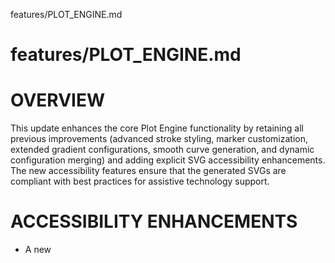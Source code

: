 features/PLOT_ENGINE.md
# features/PLOT_ENGINE.md
# OVERVIEW
This update enhances the core Plot Engine functionality by retaining all previous improvements (advanced stroke styling, marker customization, extended gradient configurations, smooth curve generation, and dynamic configuration merging) and adding explicit SVG accessibility enhancements. The new accessibility features ensure that the generated SVGs are compliant with best practices for assistive technology support.

# ACCESSIBILITY ENHANCEMENTS
- A new <title> element is injected as the first child of the SVG. The title element includes a unique identifier (generated using a timestamp or similar approach) and contains descriptive text provided via an optional parameter (e.g., svgTitle).
- Optionally, a <desc> element can be added when a descriptive text parameter (e.g., svgDesc) is provided. This description aids screen readers further.
- The SVG element is updated to include an aria-labelledby attribute that references the IDs of the <title> (and <desc> if available), ensuring that screen readers can correctly announce the purpose and content of the plot.
- These accessibility improvements are integrated without affecting the existing customizations such as dynamic stroke attributes, marker definitions, color gradients, and smoothing capabilities.

# IMPLEMENTATION DETAILS
- Modify the createSvgPlot function to prepend a <title> element with a unique id to the SVG output. Optionally add a <desc> element if a description is provided through CLI or configuration.
- Update the SVG tag to include an aria-labelledby attribute referencing the title (and description) IDs.
- Ensure the new accessibility elements are inserted before other SVG child elements (such as <defs> or shape elements) to adhere to SVG best practices.
- Maintain backward compatibility so that if no accessibility parameters are provided, the SVG remains unchanged except for the inclusion of a default title element.

# IMPACT
- Improves accessibility compliance for users with visual impairments and ensures that the plots are announced correctly by screen readers.
- Aligns the plot output with industry best practices as outlined in SVG accessibility guidelines, contributing to a more inclusive user experience.features/CONFIG_ENGINE.md
# features/CONFIG_ENGINE.md
# OVERVIEW
This feature enhances the configuration management of the library by optimizing environment variable interpolation, configuration file parsing, and merging CLI options with file-based settings using strict validation. The updated configuration engine leverages Zod schemas for precise validation and supports fallback defaults through interpolation syntax, ensuring that users can reliably provide dynamic settings through configuration files (JSON/YAML) and CLI flags.

# IMPLEMENTATION
- Refactor and update the existing loadConfig and interpolateEnv functions in the source file to handle deeply nested configuration objects with environment variable placeholders and fallback defaults.
- Improve error messaging with detailed validation errors from Zod, especially for numeric values required for plot resolution and dimensions. Log and output full error details if a configuration value fails substitution.
- Merge CLI options with configuration file settings. CLI parameters override file options. Use adjustments in the Zod schema to capture not only top-level keys but nested keys (e.g. display dimensions) as well.
- Update documentation and tests to reflect the enhanced configuration handling. Ensure tests cover interpolation, fallback default usage, and error generation for invalid numeric or incorrectly formatted configuration entries without adding new files.

# IMPACT
- Users gain greater control over plot generation configuration, easing deployment in varied environments. 
- Reduced configuration-related runtime errors by enforcing robust validation.
- Streamlined process for dynamically adjusting plot parameters via environment variables, configuration files, or CLI overrides, directly supporting the mission to be the go-to plot library.
- Enhanced developer feedback reduces troubleshooting time, boosting overall library reliability.